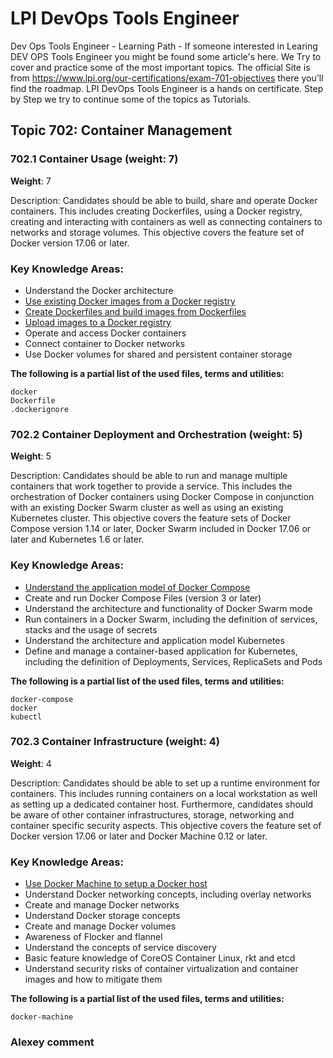 # LPI DevOps Tools Engineer

Dev Ops Tools Engineer - Learning Path - If someone interested in Learing DEV OPS Tools Engineer you might be found some article's here.
We Try to cover and practice some of the most important topics. The official Site is from https://www.lpi.org/our-certifications/exam-701-objectives
there you'll find the roadmap. LPI DevOps Tools Engineer is a hands on certificate. Step by Step we try to continue some of the topics as Tutorials. 


## Topic 702: Container Management

### 702.1 Container Usage (weight: 7)<br>
**Weight**: 7

Description: Candidates should be able to build, share and operate Docker containers. This includes creating Dockerfiles, using a Docker registry, creating and interacting with containers as well as connecting containers to networks and storage volumes. This objective covers the feature set of Docker version 17.06 or later.

### Key Knowledge Areas:

* Understand the Docker architecture
* [Use existing Docker images from a Docker registry](https://ametras-vision-team.medium.com/upload-images-to-a-docker-registry-369247e45f09)
* [Create Dockerfiles and build images from Dockerfiles](https://ametras-vision-team.medium.com/upload-images-to-a-docker-registry-369247e45f09)
* [Upload images to a Docker registry](https://ametras-vision-team.medium.com/upload-images-to-a-docker-registry-369247e45f09)
* Operate and access Docker containers
* Connect container to Docker networks
* Use Docker volumes for shared and persistent container storage<br>

**The following is a partial list of the used files, terms and utilities:**

```
docker
Dockerfile
.dockerignore
```

### 702.2 Container Deployment and Orchestration (weight: 5)
**Weight**: 5

Description: Candidates should be able to run and manage multiple containers that work together to provide a service. This includes the orchestration of Docker containers using Docker Compose in conjunction with an existing Docker Swarm cluster as well as using an existing Kubernetes cluster. This objective covers the feature sets of Docker Compose version 1.14 or later, Docker Swarm included in Docker 17.06 or later and Kubernetes 1.6 or later.

### Key Knowledge Areas:

* [Understand the application model of Docker Compose](https://ametras-vision-team.medium.com/summary-understand-the-application-model-of-docker-compose-part-1-caddaf267376)
* Create and run Docker Compose Files (version 3 or later)
* Understand the architecture and functionality of Docker Swarm mode
* Run containers in a Docker Swarm, including the definition of services, stacks and the usage of secrets
* Understand the architecture and application model Kubernetes
* Define and manage a container-based application for Kubernetes, including the definition of Deployments, Services, ReplicaSets and Pods <br>

**The following is a partial list of the used files, terms and utilities:**

```
docker-compose
docker
kubectl
```

### 702.3 Container Infrastructure (weight: 4)
**Weight**: 4

Description: Candidates should be able to set up a runtime environment for containers. This includes running containers on a local workstation as well as setting up a dedicated container host. Furthermore, candidates should be aware of other container infrastructures, storage, networking and container specific security aspects. This objective covers the feature set of Docker version 17.06 or later and Docker Machine 0.12 or later.

### Key Knowledge Areas:

* [Use Docker Machine to setup a Docker host](https://ametras-vision-team.medium.com/use-docker-machine-to-setup-a-docker-host-d7219a110237)
* Understand Docker networking concepts, including overlay networks
* Create and manage Docker networks
* Understand Docker storage concepts
* Create and manage Docker volumes
* Awareness of Flocker and flannel
* Understand the concepts of service discovery
* Basic feature knowledge of CoreOS Container Linux, rkt and etcd
* Understand security risks of container virtualization and container images and how to mitigate them <br>

**The following is a partial list of the used files, terms and utilities:**

```
docker-machine
```

### Alexey comment
